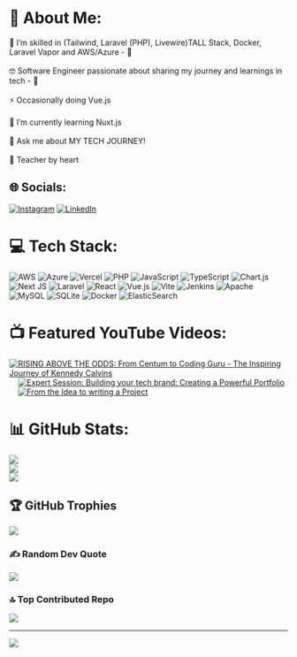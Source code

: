 # 💫 About Me:
🔭 I’m skilled in (Tailwind, Laravel (PHP), Livewire)TALL Stack, Docker, Laravel Vapor and AWS/Azure - 👀<br><br>🤓 Software Engineer passionate about sharing my journey and learnings in tech - 👀<br><br>⚡ Occasionally doing Vue.js<br><br>🌱 I’m currently learning Nuxt.js<br><br>💬 Ask me about MY TECH JOURNEY!<br><br>🤝 Teacher by heart


## 🌐 Socials:
[![Instagram](https://img.shields.io/badge/Instagram-%23E4405F.svg?logo=Instagram&logoColor=white)](https://instagram.com/https://www.instagram.com/_ken_calvins_o/) [![LinkedIn](https://img.shields.io/badge/LinkedIn-%230077B5.svg?logo=linkedin&logoColor=white)](https://linkedin.com/in/https://www.linkedin.com/in/kennedy-calvins-104011155/) 

# 💻 Tech Stack:
![AWS](https://img.shields.io/badge/AWS-%23FF9900.svg?style=for-the-badge&logo=amazon-aws&logoColor=white) ![Azure](https://img.shields.io/badge/azure-%230072C6.svg?style=for-the-badge&logo=microsoftazure&logoColor=white) ![Vercel](https://img.shields.io/badge/vercel-%23000000.svg?style=for-the-badge&logo=vercel&logoColor=white) ![PHP](https://img.shields.io/badge/php-%23777BB4.svg?style=for-the-badge&logo=php&logoColor=white) ![JavaScript](https://img.shields.io/badge/javascript-%23323330.svg?style=for-the-badge&logo=javascript&logoColor=%23F7DF1E) ![TypeScript](https://img.shields.io/badge/typescript-%23007ACC.svg?style=for-the-badge&logo=typescript&logoColor=white) ![Chart.js](https://img.shields.io/badge/chart.js-F5788D.svg?style=for-the-badge&logo=chart.js&logoColor=white) ![Next JS](https://img.shields.io/badge/Next-black?style=for-the-badge&logo=next.js&logoColor=white) ![Laravel](https://img.shields.io/badge/laravel-%23FF2D20.svg?style=for-the-badge&logo=laravel&logoColor=white) ![React](https://img.shields.io/badge/react-%2320232a.svg?style=for-the-badge&logo=react&logoColor=%2361DAFB) ![Vue.js](https://img.shields.io/badge/vue.js-%2335495e.svg?style=for-the-badge&logo=vuedotjs&logoColor=%234FC08D) ![Vite](https://img.shields.io/badge/vite-%23646CFF.svg?style=for-the-badge&logo=vite&logoColor=white) ![Jenkins](https://img.shields.io/badge/jenkins-%232C5263.svg?style=for-the-badge&logo=jenkins&logoColor=white) ![Apache](https://img.shields.io/badge/apache-%23D42029.svg?style=for-the-badge&logo=apache&logoColor=white) ![MySQL](https://img.shields.io/badge/mysql-%2300000f.svg?style=for-the-badge&logo=mysql&logoColor=white) ![SQLite](https://img.shields.io/badge/sqlite-%2307405e.svg?style=for-the-badge&logo=sqlite&logoColor=white) ![Docker](https://img.shields.io/badge/docker-%230db7ed.svg?style=for-the-badge&logo=docker&logoColor=white) ![ElasticSearch](https://img.shields.io/badge/-ElasticSearch-005571?style=for-the-badge&logo=elasticsearch)

# 📺 Featured YouTube Videos:
<!-- BEGIN YOUTUBE-CARDS -->
[![RISING ABOVE THE ODDS: From Centum to Coding Guru - The Inspiring Journey of Kennedy Calvins](https://ytcards.demolab.com/?id=9I6ZlSZDQZQ&title=RISING+ABOVE+THE+ODDS:+From+Centum+to+Coding+Guru+-+The+Inspiring+Journey+of+Kennedy+Calvins&lang=en&timestamp=1674165600&background_color=%230d1117&title_color=%23ffffff&stats_color=%23dedede&max_title_lines=1&width=250&border_radius=5&duration=3019 "RISING ABOVE THE ODDS: From Centum to Coding Guru - The Inspiring Journey of Kennedy Calvins")](https://youtu.be/9I6ZlSZDQZQ?si=Fmd2pFaqa6bJ1NHj) &nbsp;&nbsp;&nbsp; [![Expert Session: Building your tech brand: Creating a Powerful Portfolio](https://ytcards.demolab.com/?id=lgVZZefwTDc&title=Expert+Session:+Building+your+tech+brand:+Creating+a+Powerful+Portfolio&lang=en&timestamp=1678202400&background_color=%230d1117&title_color=%23ffffff&stats_color=%23dedede&max_title_lines=1&width=250&border_radius=5&duration=5555 "Expert Session: Building your tech brand: Creating a Powerful Portfolio")](https://www.youtube.com/live/lgVZZefwTDc?si=hJr_vX9PEiEXMP68) &nbsp;&nbsp;&nbsp; [![From the Idea to writing a Project](https://ytcards.demolab.com/?id=PuVmQed241A&title=From+the+Idea+to+writing+a+Project&lang=en&timestamp=1678263600&background_color=%230d1117&title_color=%23ffffff&stats_color=%23dedede&max_title_lines=1&width=250&border_radius=5&duration=6725 "From the Idea to writing a Project")](https://www.youtube.com/live/PuVmQed241A?si=b5fR4oFeDTC7-cHl)


<!-- END YOUTUBE-CARDS -->

# 📊 GitHub Stats:
![](https://github-readme-stats.vercel.app/api?username=ken-calvins-o&theme=blue-green&hide_border=false&include_all_commits=false&count_private=false)<br/>
![](https://github-readme-streak-stats.herokuapp.com/?user=ken-calvins-o&theme=blue-green&hide_border=false)<br/>
![](https://github-readme-stats.vercel.app/api/top-langs/?username=ken-calvins-o&theme=blue-green&hide_border=false&include_all_commits=false&count_private=false&layout=compact)

## 🏆 GitHub Trophies
![](https://github-profile-trophy.vercel.app/?username=ken-calvins-o&theme=radical&no-frame=false&no-bg=true&margin-w=4)



### ✍️ Random Dev Quote
![](https://quotes-github-readme.vercel.app/api?type=horizontal&theme=radical)

### 🔝 Top Contributed Repo
![](https://github-contributor-stats.vercel.app/api?username=ken-calvins-o&limit=5&theme=dark&combine_all_yearly_contributions=true)

---
[![](https://visitcount.itsvg.in/api?id=ken-calvins-o&icon=0&color=0)](https://visitcount.itsvg.in)

<!-- Proudly created with GPRM ( https://gprm.itsvg.in ) -->
